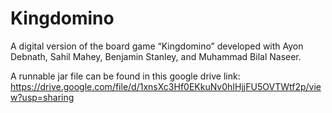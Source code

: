 # Kingdomino
A digital version of the board game “Kingdomino” developed with Ayon Debnath, Sahil Mahey, Benjamin Stanley, and Muhammad Bilal Naseer.

A runnable jar file can be found in this google drive link: https://drive.google.com/file/d/1xnsXc3Hf0EKkuNv0hIHjjFU5OVTWtf2p/view?usp=sharing
